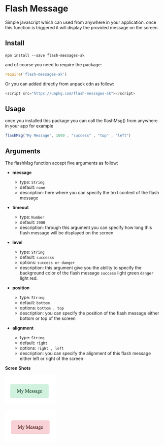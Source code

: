 # Flash Message

Simple javascript which can used from anywhere in your application. once this function is triggered it will display the provided message on the screen.


## Install

`npm install --save flash-messages-ak`

and of course you need to require the package: 

```javascript
require('flash-messages-ak')
```

Or you can added directly from unpack cdn as follow: 

```javascript
<script src="https://unpkg.com/flash-messages-ak"></script>

```

## Usage

once you installed this package you can call the flashMsg() from anywhere in your app for example

```javascript
flashMsg("My Message", 1000 , "success" , "top" , "left")
```


## Arguments


The flashMsg function accept five arguments as follow: 

-  **message** 
   - type: `String`
   - default: `none`
   - description: here where you can specify the text content of the flash message

- **timeout**
  - type: `Number`
  - default: `2000`
  - description: through this argument you can specify how long this flash message will be displayed on the screen


 - **level**
   - type: `String`
   - default: `successs`
   - options: `success or danger`
   - description: this argument give you the ability to specify the background color of the flash message `success` light green `danger` light red.

- **position**
  - type: `String`
  - default: `bottom`
  - options: `bottom , top`
  - description: you can specify the position of the flash message either bottom or top of the screen
 

- **alignment**
  - type: `String`
  - default: `right`
  - options: `right , left`
  - description: you can specify the alignment of this flash message either left or right of the screen


**Scren Shots**

![Screen Shot 1](https://github.com/kashalo/flash-messages-ak/blob/master/src/screenshots/ScreenShot-1.png)



![Screen Shot 1](https://github.com/kashalo/flash-messages-ak/blob/master/src/screenshots/ScreenShot-2.png)
